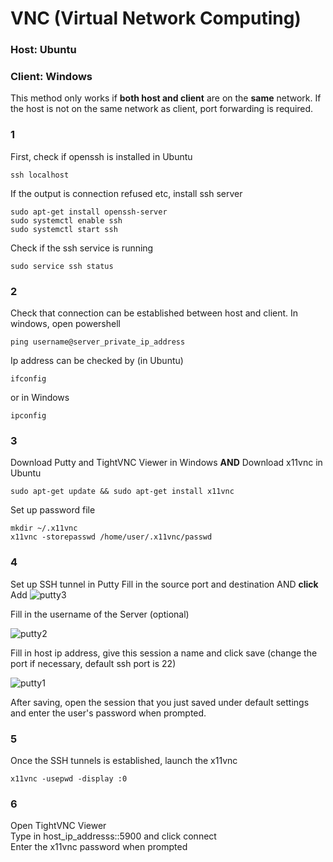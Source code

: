 # VNC (Virtual Network Computing)
### Host: Ubuntu
### Client: Windows

This method only works if **both host and client** are on the **same** network. If the host is not on the same network as client, port forwarding is required.

### 1
First, check if openssh is installed in Ubuntu
```
ssh localhost
```
If the output is connection refused etc, install ssh server
```
sudo apt-get install openssh-server
sudo systemctl enable ssh
sudo systemctl start ssh
```
Check if the ssh service is running
```
sudo service ssh status
```
### 2
Check that connection can be established between host and client.
In windows, open powershell
```
ping username@server_private_ip_address
```
Ip address can be checked by (in Ubuntu)
```
ifconfig
```
or in Windows
```
ipconfig
```
### 3
Download Putty and TightVNC Viewer in Windows **AND**
Download x11vnc in Ubuntu
```
sudo apt-get update && sudo apt-get install x11vnc
```

Set up password file
```
mkdir ~/.x11vnc
x11vnc -storepasswd /home/user/.x11vnc/passwd
```

### 4
Set up SSH tunnel in Putty
Fill in the source port and destination AND **click** Add
![putty3](https://user-images.githubusercontent.com/85933053/153229596-956fe489-b15d-4468-978d-a3674192c9d1.jpg)

Fill in the username of the Server (optional)

![putty2](https://user-images.githubusercontent.com/85933053/153229811-f308c681-d7eb-4945-98af-84542ae6b73d.jpg) 

Fill in host ip address, give this session a name and click save (change the port if necessary, default ssh port is 22)

![putty1](https://user-images.githubusercontent.com/85933053/153229962-d7eb6543-5b65-4cb8-82f5-a5f61afe7627.jpg) 

After saving, open the session that you just saved under default settings and enter the user's password when prompted.
### 5
Once the SSH tunnels is established, launch the x11vnc
```
x11vnc -usepwd -display :0
```

### 6
Open TightVNC Viewer  
Type in host_ip_addresss::5900 and click connect  
Enter the x11vnc password when prompted
